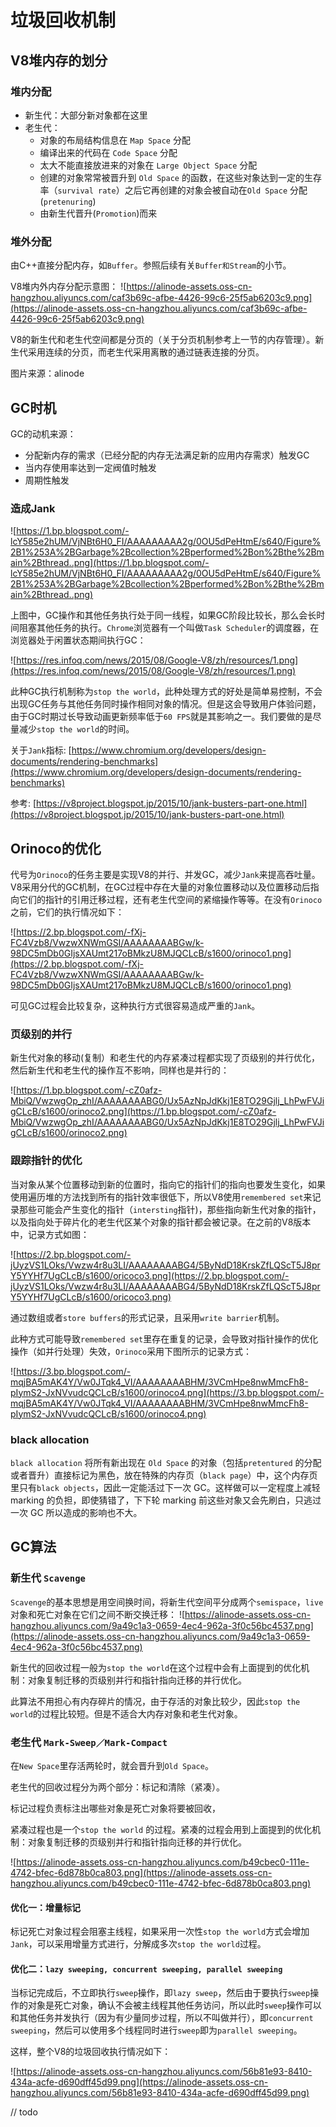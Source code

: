 # 垃圾回收机制

## V8堆内存的划分

### 堆内分配

* 新生代：大部分新对象都在这里
* 老生代：
    * 对象的布局结构信息在 `Map Space` 分配
    * 编译出来的代码在 `Code Space` 分配
    * 太大不能直接放进来的对象在 `Large Object Space` 分配
    * 创建的对象常常被晋升到 `Old Space` 的函数，在这些对象达到一定的生存率（`survival rate`）之后它再创建的对象会被自动在`Old Space` 分配(`pretenuring`)
    * 由新生代晋升(`Promotion`)而来

### 堆外分配
由C++直接分配内存，如`Buffer`。参照后续有关`Buffer和Stream`的小节。

V8堆内外内存分配示意图：
![https://alinode-assets.oss-cn-hangzhou.aliyuncs.com/caf3b69c-afbe-4426-99c6-25f5ab6203c9.png](https://alinode-assets.oss-cn-hangzhou.aliyuncs.com/caf3b69c-afbe-4426-99c6-25f5ab6203c9.png)

V8的新生代和老生代空间都是分页的（关于分页机制参考上一节的内存管理）。新生代采用连续的分页，而老生代采用离散的通过链表连接的分页。

图片来源：alinode

## GC时机

GC的动机来源：

* 分配新内存的需求（已经分配的内存无法满足新的应用内存需求）触发GC
* 当内存使用率达到一定阀值时触发
* 周期性触发

### 造成Jank

![https://1.bp.blogspot.com/-lcY585e2hUM/VjNBt6H0_FI/AAAAAAAAA2g/0OU5dPeHtmE/s640/Figure%2B1%253A%2BGarbage%2Bcollection%2Bperformed%2Bon%2Bthe%2Bmain%2Bthread..png](https://1.bp.blogspot.com/-lcY585e2hUM/VjNBt6H0_FI/AAAAAAAAA2g/0OU5dPeHtmE/s640/Figure%2B1%253A%2BGarbage%2Bcollection%2Bperformed%2Bon%2Bthe%2Bmain%2Bthread..png)


上图中，GC操作和其他任务执行处于同一线程，如果GC阶段比较长，那么会长时间阻塞其他任务的执行。`Chrome`浏览器有一个叫做`Task Scheduler`的调度器，在浏览器处于闲置状态期间执行GC：

![https://res.infoq.com/news/2015/08/Google-V8/zh/resources/1.png](https://res.infoq.com/news/2015/08/Google-V8/zh/resources/1.png)

此种GC执行机制称为`stop the world`，此种处理方式的好处是简单易控制，不会出现GC任务与其他任务同时操作相同对象的情况。但是这会导致用户体验问题，由于GC时期过长导致动画更新频率低于`60 FPS`就是其影响之一。我们要做的是尽量减少`stop the world`的时间。

关于`Jank`指标: [https://www.chromium.org/developers/design-documents/rendering-benchmarks](https://www.chromium.org/developers/design-documents/rendering-benchmarks)

参考: [https://v8project.blogspot.jp/2015/10/jank-busters-part-one.html](https://v8project.blogspot.jp/2015/10/jank-busters-part-one.html)

## Orinoco的优化

代号为`Orinoco`的任务主要是实现V8的并行、并发GC，减少`Jank`来提高吞吐量。V8采用分代的GC机制，在GC过程中存在大量的对象位置移动以及位置移动后指向它们的指针的引用迁移过程，还有老生代空间的紧缩操作等等。在没有`Orinoco`之前，它们的执行情况如下：

![https://2.bp.blogspot.com/-fXj-FC4Vzb8/VwzwXNWmGSI/AAAAAAAABGw/k-98DC5mDb0GIjsXAUmt217oBMkzU8MJQCLcB/s1600/orinoco1.png](https://2.bp.blogspot.com/-fXj-FC4Vzb8/VwzwXNWmGSI/AAAAAAAABGw/k-98DC5mDb0GIjsXAUmt217oBMkzU8MJQCLcB/s1600/orinoco1.png)

可见GC过程会比较复杂，这种执行方式很容易造成严重的`Jank`。

### 页级别的并行

新生代对象的移动(复制）和老生代的内存紧凑过程都实现了页级别的并行优化，然后新生代和老生代的操作互不影响，同样也是并行的：

![https://1.bp.blogspot.com/-cZ0afz-MbiQ/VwzwgOp_zhI/AAAAAAAABG0/Ux5AzNpJdKkj1E8TO29Gjlj_LhPwFVJigCLcB/s1600/orinoco2.png](https://1.bp.blogspot.com/-cZ0afz-MbiQ/VwzwgOp_zhI/AAAAAAAABG0/Ux5AzNpJdKkj1E8TO29Gjlj_LhPwFVJigCLcB/s1600/orinoco2.png)

### 跟踪指针的优化

当对象从某个位置移动到新的位置时，指向它的指针们的指向也要发生变化，如果使用遍历堆的方法找到所有的指针效率很低下，所以V8使用`remembered set`来记录那些可能会产生变化的指针（`intersting`指针)，那些指向新生代对象的指针，以及指向处于碎片化的老生代区某个对象的指针都会被记录。在之前的V8版本中，记录方式如图：

![https://2.bp.blogspot.com/-jUyzVS1LOks/Vwzw4r8u3LI/AAAAAAAABG4/5ByNdD18KrskZfLQScT5J8prY5YYHf7UgCLcB/s1600/oricoco3.png](https://2.bp.blogspot.com/-jUyzVS1LOks/Vwzw4r8u3LI/AAAAAAAABG4/5ByNdD18KrskZfLQScT5J8prY5YYHf7UgCLcB/s1600/oricoco3.png)

通过数组或者`store buffers`的形式记录，且采用`write barrier`机制。

此种方式可能导致`remembered set`里存在重复的记录，会导致对指针操作的优化操作（如并行处理）失效，`Orinoco`采用下图所示的记录方式：

![https://3.bp.blogspot.com/-mqjBA5mAK4Y/Vw0JTqk4_VI/AAAAAAAABHM/3VCmHpe8nwMmcFh8-pIymS2-JxNVvudcQCLcB/s1600/orinoco4.png](https://3.bp.blogspot.com/-mqjBA5mAK4Y/Vw0JTqk4_VI/AAAAAAAABHM/3VCmHpe8nwMmcFh8-pIymS2-JxNVvudcQCLcB/s1600/orinoco4.png)

### black allocation
`black allocation` 将所有新出现在 `Old Space` 的对象（包括`pretentured` 的分配或者晋升）直接标记为黑色，放在特殊的内存页（`black page`）中，这个内存页里只有`black objects`，因此一定能活过下一次 GC。这样做可以一定程度上减轻 marking 的负担，即使猜错了，下下轮 marking 前这些对象又会先刷白，只逃过一次 GC 所以造成的影响也不大。


## GC算法

### 新生代 `Scavenge`

`Scavenge`的基本思想是用空间换时间，将新生代空间平分成两个`semispace`，`live`对象和死亡对象在它们之间不断交换迁移：
![https://alinode-assets.oss-cn-hangzhou.aliyuncs.com/9a49c1a3-0659-4ec4-962a-3f0c56bc4537.png](https://alinode-assets.oss-cn-hangzhou.aliyuncs.com/9a49c1a3-0659-4ec4-962a-3f0c56bc4537.png)

新生代的回收过程一般为`stop the world`在这个过程中会有上面提到的优化机制：对象复制迁移的页级别并行和指针指向迁移的并行优化。

此算法不用担心有内存碎片的情况，由于存活的对象比较少，因此`stop the world`的过程比较短。但是不适合大内存对象和老生代对象。

### 老生代 `Mark-Sweep／Mark-Compact`
在`New Space`里存活两轮时，就会晋升到`Old Space`。

老生代的回收过程分为两个部分：标记和清除（紧凑）。

标记过程负责标注出哪些对象是死亡对象将要被回收，

紧凑过程也是一个`stop the world` 的过程。紧凑的过程会用到上面提到的优化机制：对象复制迁移的页级别并行和指针指向迁移的并行优化。

![https://alinode-assets.oss-cn-hangzhou.aliyuncs.com/b49cbec0-111e-4742-bfec-6d878b0ca803.png](https://alinode-assets.oss-cn-hangzhou.aliyuncs.com/b49cbec0-111e-4742-bfec-6d878b0ca803.png)

#### 优化一：增量标记
标记死亡对象过程会阻塞主线程，如果采用一次性`stop the world`方式会增加`Jank`，可以采用增量方式进行，分解成多次`stop the world`过程。

#### 优化二：`lazy sweeping, concurrent sweeping, parallel sweeping`

当标记完成后，不立即执行`sweep`操作，即`lazy sweep`，然后由于要执行`sweep`操作的对象是死亡对象，确认不会被主线程其他任务访问，所以此时`sweep`操作可以和其他任务并发执行（因为有少量同步过程，所以不叫做并行），即`concurrent sweeping`，然后可以使用多个线程同时进行`sweep`即为`parallel sweeping`。

这样，整个V8的垃圾回收执行情况如下：

![https://alinode-assets.oss-cn-hangzhou.aliyuncs.com/56b81e93-8410-434a-acfe-d690dff45d99.png](https://alinode-assets.oss-cn-hangzhou.aliyuncs.com/56b81e93-8410-434a-acfe-d690dff45d99.png)


// todo
